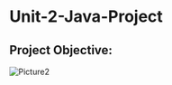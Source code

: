 # Unit-2-Java-Project
## Project Objective:








![Picture2](https://user-images.githubusercontent.com/94870846/152449204-03a2ed3c-e2dc-455c-b396-cf8ec0911daa.png)
